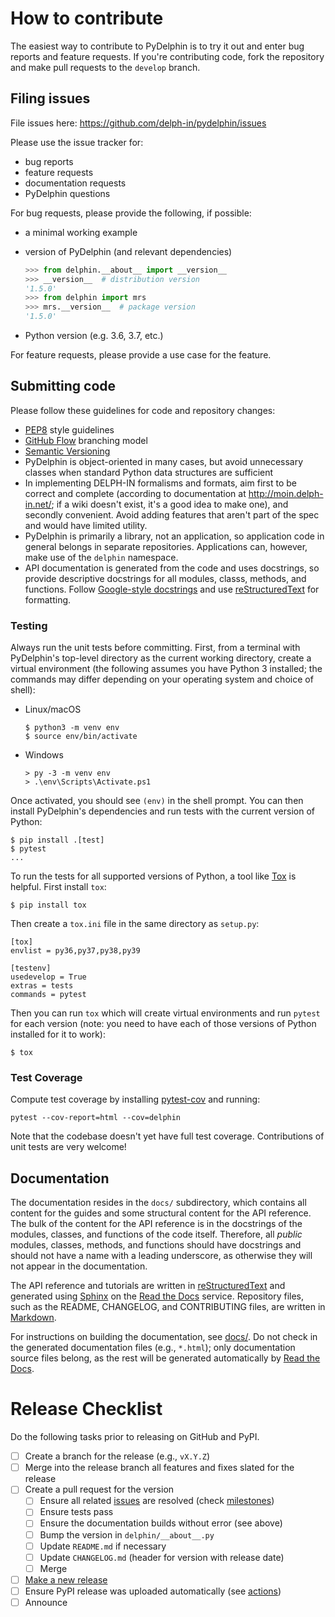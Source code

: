 # How to contribute

The easiest way to contribute to PyDelphin is to try it out and enter
bug reports and feature requests. If you're contributing code, fork
the repository and make pull requests to the `develop` branch.

## Filing issues

File issues here: https://github.com/delph-in/pydelphin/issues

Please use the issue tracker for:

* bug reports
* feature requests
* documentation requests
* PyDelphin questions

For bug requests, please provide the following, if possible:

* a minimal working example
* version of PyDelphin (and relevant dependencies)

  ```python
  >>> from delphin.__about__ import __version__
  >>> __version__  # distribution version
  '1.5.0'
  >>> from delphin import mrs
  >>> mrs.__version__  # package version
  '1.5.0'
  ```
* Python version (e.g. 3.6, 3.7, etc.)

For feature requests, please provide a use case for the feature.

## Submitting code

Please follow these guidelines for code and repository changes:

* [PEP8](https://www.python.org/dev/peps/pep-0008/) style guidelines
* [GitHub Flow](https://guides.github.com/introduction/flow/)
  branching model
* [Semantic Versioning](http://semver.org/)
* PyDelphin is object-oriented in many cases, but avoid unnecessary
  classes when standard Python data structures are sufficient
* In implementing DELPH-IN formalisms and formats, aim first to be
  correct and complete (according to documentation at
  http://moin.delph-in.net/; if a wiki doesn't exist, it's a good idea
  to make one), and secondly convenient. Avoid adding features that
  aren't part of the spec and would have limited utility.
* PyDelphin is primarily a library, not an application, so application
  code in general belongs in separate repositories. Applications can,
  however, make use of the `delphin` namespace.
* API documentation is generated from the code and uses docstrings, so
  provide descriptive docstrings for all modules, classs, methods, and
  functions. Follow [Google-style docstrings] and use
  [reStructuredText] for formatting.

### Testing

Always run the unit tests before committing. First, from a terminal
with PyDelphin's top-level directory as the current working directory,
create a virtual environment (the following assumes you have Python 3
installed; the commands may differ depending on your operating system
and choice of shell):

* Linux/macOS

  ```console
  $ python3 -m venv env
  $ source env/bin/activate
  ```

* Windows

  ```console
  > py -3 -m venv env
  > .\env\Scripts\Activate.ps1
  ```

Once activated, you should see `(env)` in the shell prompt. You can
then install PyDelphin's dependencies and run tests with the current
version of Python:

```console
$ pip install .[test]
$ pytest
...
```

To run the tests for all supported versions of Python, a tool like
[Tox](https://tox.readthedocs.io/) is helpful. First install `tox`:

```console
$ pip install tox
```

Then create a `tox.ini` file in the same directory as `setup.py`:

    [tox]
    envlist = py36,py37,py38,py39

    [testenv]
    usedevelop = True
    extras = tests
    commands = pytest

Then you can run `tox` which will create virtual environments and run
`pytest` for each version (note: you need to have each of those
versions of Python installed for it to work):

```console
$ tox
```

### Test Coverage

Compute test coverage by installing
[pytest-cov](https://github.com/pytest-dev/pytest-cov) and running:

    pytest --cov-report=html --cov=delphin

Note that the codebase doesn't yet have full test coverage.
Contributions of unit tests are very welcome!

## Documentation

The documentation resides in the `docs/` subdirectory, which contains
all content for the guides and some structural content for the API
reference. The bulk of the content for the API reference is in the
docstrings of the modules, classes, and functions of the code
itself. Therefore, all *public* modules, classes, methods, and
functions should have docstrings and should not have a name with a
leading underscore, as otherwise they will not appear in the
documentation.

The API reference and tutorials are written in [reStructuredText]
and generated using [Sphinx] on the [Read the Docs] service.
Repository files, such as the README, CHANGELOG, and CONTRIBUTING
files, are written in [Markdown].

For instructions on building the documentation, see [docs/](docs).
Do not check in the generated documentation files (e.g., `*.html`);
only documentation source files belong, as the rest will be
generated automatically by [Read the Docs].


# Release Checklist

Do the following tasks prior to releasing on GitHub and PyPI.

- [ ] Create a branch for the release (e.g., `vX.Y.Z`)
- [ ] Merge into the release branch all features and fixes slated for the release
- [ ] Create a pull request for the version
  - [ ] Ensure all related [issues] are resolved (check [milestones])
  - [ ] Ensure tests pass
  - [ ] Ensure the documentation builds without error (see above)
  - [ ] Bump the version in `delphin/__about__.py`
  - [ ] Update `README.md` if necessary
  - [ ] Update `CHANGELOG.md` (header for version with release date)
  - [ ] Merge
- [ ] [Make a new release](https://github.com/delph-in/pydelphin/releases/new)
- [ ] Ensure PyPI release was uploaded automatically (see [actions])
- [ ] Announce

[issues]: https://github.com/delph-in/pydelphin/issues
[milestones]: https://github.com/delph-in/pydelphin/milestones
[actions]: https://github.com/delph-in/pydelphin/actions
[Google-style docstrings]: https://google.github.io/styleguide/pyguide.html?showone=Comments#Comments
[Sphinx]: http://www.sphinx-doc.org/
[reStructuredText]: http://docutils.sourceforge.net/
[Read the Docs]: https://readthedocs.org/
[Markdown]: https://github.github.com/gfm/
